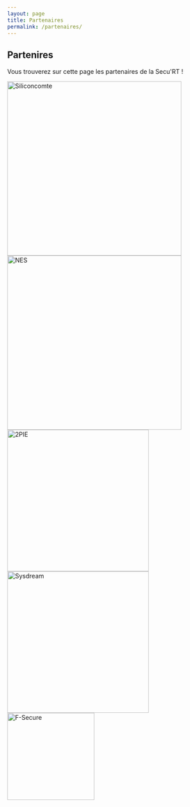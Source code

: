 ```yaml
---
layout: page
title: Partenaires
permalink: /partenaires/
---
```


## Partenires

Vous trouverez sur cette page les partenaires de la Secu'RT !
<br/>

<a target="_blank" href="https://siliconcomte.fr"><img style="width:400px;" src="../assets/partenaires/logo-sc-transparent.png" alt="Siliconcomte"></a><br>
<a target="_blank" href="https://www.nes.fr/fr"><img style="width:400px;" src="../assets/partenaires/logo-NES.png" alt="NES"></a><br>
<a target="_blank" href="http://www.2pie.fr"><img style="width:325px;" src="../assets/partenaires/logo-2PIE.png" alt="2PIE"></a><br>
<a target="_blank" href="https://www.sysdream.com"><img style="width:325px;" src="../assets/partenaires/logo-sysdream.jpg" alt="Sysdream"></a><br>
<a target="_blank" href="https://www.f-secure.com"><img style="width:200px;" src="../assets/partenaires/logo-fsecure.jpg" alt="F-Secure"></a><br>